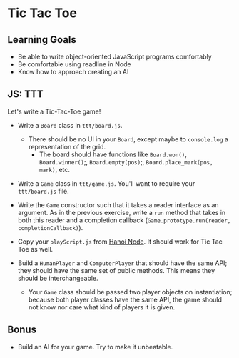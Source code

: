 # **Tic Tac Toe**
## **Learning Goals**

- Be able to write object-oriented JavaScript programs comfortably
- Be comfortable using readline in Node
- Know how to approach creating an AI

## **JS: TTT**

Let's write a Tic-Tac-Toe game!

- Write a `Board` class in `ttt/board.js`.
  - There should be no UI in your `Board`, except maybe to `console.log` a representation of the grid.
    - The board should have functions like `Board.won()`, `Board.winner()`;, `Board.empty(pos)`;, `Board.place_mark(pos, mark)`, etc.
- Write a `Game` class in `ttt/game.js`. You'll want to require your `ttt/board.js` file.
- Write the `Game` constructor such that it takes a reader interface as an argument. As in the previous exercise, write a `run` method that takes in both this reader and a completion callback (`Game.prototype.run(reader, completionCallback)`).
- Copy your `playScript.js` from [Hanoi Node](https://assets.aaonline.io/fullstack/javascript/projects/ttt_node/solution.zip). It should work for Tic Tac Toe as well.
- Build a `HumanPlayer` and `ComputerPlayer` that should have the same API; they should have the same set of public methods. This means they should be interchangeable.

  - Your `Game` class should be passed two player objects on instantiation; because both player classes have the same API, the game should not know nor care what kind of players it is given.

## **Bonus**

- Build an AI for your game. Try to make it unbeatable.